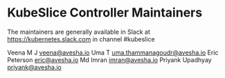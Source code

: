 # KubeSlice Controller Maintainers 
The maintainers are generally available in Slack at https://kubernetes.slack.com in channel #kubeslice

Veena M J veena@avesha.io
Uma T uma.thammanagoudr@avesha.io
Eric Peterson eric@avesha.io
Md Imran imran@avesha.io
Priyank Upadhyay priyank@avesha.io
